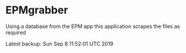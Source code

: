 # EPMgrabber
Using a database from the EPM app this application scrapes the files as required


Latest backup: Sun Sep 8 11:52:01 UTC 2019
